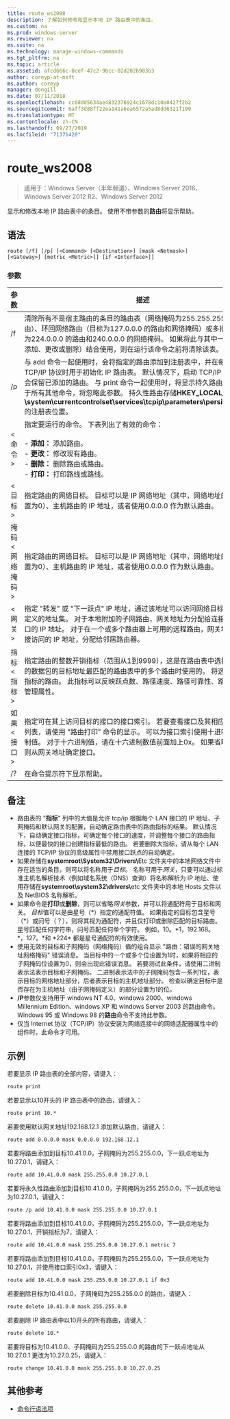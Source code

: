 ```yaml
---
title: route_ws2008
description: 了解如何修改和显示本地 IP 路由表中的条目。
ms.custom: na
ms.prod: windows-server
ms.reviewer: na
ms.suite: na
ms.technology: manage-windows-commands
ms.tgt_pltfrm: na
ms.topic: article
ms.assetid: afcd666c-0cef-47c2-9bcc-02d202b983b3
author: coreyp-at-msft
ms.author: coreyp
manager: dongill
ms.date: 07/11/2018
ms.openlocfilehash: cc68dd5634ae4832376924c1678dc10a0427f2b2
ms.sourcegitcommit: 6aff3d88ff22ea141a6ea6572a5ad8dd6321f199
ms.translationtype: MT
ms.contentlocale: zh-CN
ms.lasthandoff: 09/27/2019
ms.locfileid: "71371420"
---
```

# <a name="route_ws2008"></a>route_ws2008

>适用于：Windows Server（半年频道）、Windows Server 2016、Windows Server 2012 R2、Windows Server 2012

显示和修改本地 IP 路由表中的条目。 使用不带参数的**路由**将显示帮助。   

## <a name="syntax"></a>语法  
```  
route [/f] [/p] [<Command> [<Destination>] [mask <Netmask>] [<Gateway>] [metric <Metric>]] [if <Interface>]]  
```  

### <a name="parameters"></a>参数  

|参数|描述|  
|-------|--------|  
|/f|清除所有不是宿主路由的条目的路由表（网络掩码为255.255.255.255 的路由）、环回网络路由（目标为127.0.0.0 的路由和网络掩码）或多播路由（目标为224.0.0.0 的路由和240.0.0.0 的网络掩码。 如果将此与其中一个命令（如添加、更改或删除）结合使用，则在运行该命令之前将清除该表。|  
|/p|与 add 命令一起使用时，会将指定的路由添加到注册表中，并在每次启动 TCP/IP 协议时用于初始化 IP 路由表。 默认情况下，启动 TCP/IP 协议后，不会保留已添加的路由。 与 print 命令一起使用时，将显示持久路由的列表。 对于所有其他命令，将忽略此参数。 持久性路由存储**HKEY_LOCAL_MACHINE \system\currentcontrolset\services\tcpip\parameters\persistentroutes**的注册表位置。|  
|\<命令 >|指定要运行的命令。 下表列出了有效的命令：<br /><br />-   **添加：** 添加路由。<br />-   **更改：** 修改现有路由。<br />-   **删除：** 删除路由或路由。<br />-   **打印：** 打印路线或路线。|  
|\<目标 >|指定路由的网络目标。 目标可以是 IP 网络地址（其中，网络地址的主机位设置为0）、主机路由的 IP 地址，或者使用0.0.0.0 作为默认路由。|  
|掩码 \<网络掩码 >|指定路由的网络目标。 目标可以是 IP 网络地址（其中，网络地址的主机位设置为0）、主机路由的 IP 地址，或者使用0.0.0.0 作为默认路由。|  
|\<网关 >|指定 "转发" 或 "下一跃点" IP 地址，通过该地址可以访问网络目标和子网掩码定义的地址集。 对于本地附加的子网路由，网关地址为分配给连接到子网的接口的 IP 地址。 对于在一个或多个路由器上可用的远程路由，网关地址是可直接访问的 IP 地址，分配给邻居路由器。|  
|指标 \<指标 >|指定路由的整数开销指标（范围从1到9999），这是在路由表中选择与要转发的数据包的目标地址最匹配的路由表中的多个路由时使用的。 将选择具有最低指标的路由。 此指标可以反映跃点数、路径速度、路径可靠性、路径吞吐量或管理属性。|  
|如果 \<接口 >|指定可在其上访问目标的接口的接口索引。 若要查看接口及其相应接口索引的列表，请使用 "路由打印" 命令的显示。 可以为接口索引使用十进制或十六进制值。 对于十六进制值，请在十六进制数值前面加上0x。 如果省略 if 参数，则从网关地址确定接口。|  
|/?|在命令提示符下显示帮助。|  

## <a name="remarks"></a>备注  
- 路由表的 "**指标**" 列中的大值是允许 tcp/ip 根据每个 LAN 接口的 IP 地址、子网掩码和默认网关的配置，自动确定路由表中的路由指标的结果。 默认情况下，自动确定接口指标，可确定每个接口的速度，并调整每个接口的路由指标，以便最快的接口创建指标最低的路由。 若要删除大指标，请从每个 LAN 连接的 TCP/IP 协议的高级属性中禁用接口跃点的自动确定。  
- 如果存储在<strong>systemroot\System32\Drivers\\</strong>Etc 文件夹中的本地网络文件中存在适当的条目，则可以将名称用于*目标*。 名称可用于*网关*，只要可以通过标准主机名解析技术（例如域名系统（DNS）查询）将名称解析为 IP 地址、使用存储在<strong>systemroot\system32\drivers\\</strong>etc 文件夹中的本地 Hosts 文件以及 NetBIOS 名称解析。  
- 如果命令是**打印**或**删除**，则可以省略*网关*参数，并可以将通配符用于目标和网关。 *目标*值可以是由星号（*）指定的通配符值。 如果指定的目标包含星号（\*）或问号（？），则将其视为通配符，并且仅打印或删除匹配的目标路由。 星号匹配任何字符串，问号匹配任何单个字符。 例如，10。\*1，192.168。\*，127。\*和 \*224\* 都是星号通配符的有效使用。  
- 使用无效的目标和子网掩码（网络掩码）值的组合显示 "路由：错误的网关地址网络掩码" 错误消息。 当目标中的一个或多个位设置为1时，如果将相应的子网掩码位设置为0，则会出现此错误消息。 若要测试此条件，请使用二进制表示法表示目标和子网掩码。 二进制表示法中的子网掩码包含一系列1位，表示目标的网络地址部分，后者表示目标的主机地址部分。 检查以确定目标中是否存在为主机地址（由子网掩码定义）的部分设置为1的位。  
- **/P**参数仅支持用于 windows NT 4.0、windows 2000、windows Millennium Edition、windows XP 和 windows Server 2003 的路由命令。 Windows 95 或 Windows 98 的**路由**命令不支持此参数。  
- 仅当 Internet 协议（TCP/IP）协议安装为网络连接中的网络适配器属性中的组件时，此命令才可用。  

## <a name="BKMK_Examples"></a>示例  
若要显示 IP 路由表的全部内容，请键入：  
```  
route print  
```  
若要显示以10开头的 IP 路由表中的路由，请键入：  
```  
route print 10.*  
```  
若要使用默认网关地址192.168.12.1 添加默认路由，请键入：  
```  
route add 0.0.0.0 mask 0.0.0.0 192.168.12.1  
```  
若要将路由添加到目标10.41.0.0，子网掩码为255.255.0.0，下一跃点地址为10.27.0.1，请键入：  
```  
route add 10.41.0.0 mask 255.255.0.0 10.27.0.1  
```  
若要将永久性路由添加到目标10.41.0.0，子网掩码为255.255.0.0，下一跃点地址为10.27.0.1，请键入：  
```  
route /p add 10.41.0.0 mask 255.255.0.0 10.27.0.1  
```  
若要将路由添加到目标10.41.0.0，子网掩码为255.255.0.0，下一跃点地址为10.27.0.1，开销指标为7，请键入：  
```  
route add 10.41.0.0 mask 255.255.0.0 10.27.0.1 metric 7  
```  
若要将路由添加到目标10.41.0.0，子网掩码为255.255.0.0，下一跃点地址为10.27.0.1，并使用接口索引0x3，请键入：  
```  
route add 10.41.0.0 mask 255.255.0.0 10.27.0.1 if 0x3  
```  
若要删除目标为10.41.0.0，子网掩码为255.255.0.0 的路由，请键入：  
```  
route delete 10.41.0.0 mask 255.255.0.0  
```  
若要删除 IP 路由表中以10开头的所有路由，请键入：  
```  
route delete 10.*  
```  
若要将目标为10.41.0.0、子网掩码为255.255.0.0 的路由的下一跃点地址从10.27.0.1 更改为10.27.0.25，请键入：  
```  
route change 10.41.0.0 mask 255.255.0.0 10.27.0.25  
```  

## <a name="additional-references"></a>其他参考  
-   [命令行语法项](command-line-syntax-key.md)  
